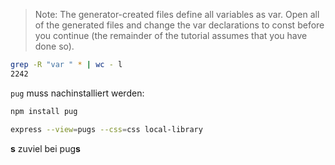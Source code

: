 
> Note: The generator-created files define all variables as var. Open all of the generated files and change the var declarations to const before you continue (the remainder of the tutorial assumes that you have done so).

```bash
grep -R "var " * | wc - l
2242

```


`pug` muss nachinstalliert werden:

```bash
npm install pug
```

```bash
express --view=pugs --css=css local-library
```
**s** zuviel bei pug**s**

